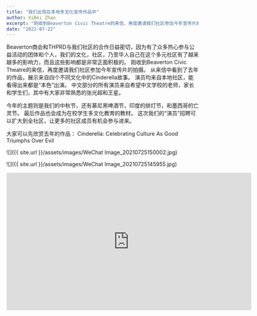 ```yaml
---
title: "我们出现在本地多文化宣传作品中"
author: XiBei Zhao
excerpt: "刚收到Beaverton Civic Theatre的来信，再度邀请我们社区参加今年宣传片的拍摄。 从来信中看到了去年的作品，展示来自四个不同文化中的Cinderella故事。 演员均来自本地社区，能看得出来都是“本色”出演。 中文部分的所有演员来自希望中文学校的老师，家长和学生们，其中有大家非常熟悉的张光超和王星。"
date: "2021-07-22"
---
```

Beaverton商会和THPRD与我们社区的合作日益密切，因为有了众多热心参与公益活动的团体和个人，我们的文化，社区，乃至华人自己在这个多元社区有了越来越多的影响力，而且这些影响都是非常正面积极的。 刚收到Beaverton Civic Theatre的来信，再度邀请我们社区参加今年宣传片的拍摄。 从来信中看到了去年的作品，展示来自四个不同文化中的Cinderella故事。 演员均来自本地社区，能看得出来都是“本色”出演。 中文部分的所有演员来自希望中文学校的老师，家长和学生们，其中有大家非常熟悉的张光超和王星。

今年的主题则是我们的中秋节，还有慕尼黑啤酒节，印度的排灯节，和墨西哥的亡灵节。 最后作品也会成为在校学生多文化教育的教材。 这次我们的“演员”招聘可以扩大到全社区，让更多的社区成员有机会参与进来。

大家可以先欣赏去年的作品： Cinderella: Celebrating Culture As ​Good Triumphs Over Evil

![]({{ site.url }}/assets/images/WeChat Image_20210725150002.jpg)

![]({{ site.url }}/assets/images/WeChat Image_20210725145955.jpg)

<iframe width="640" height="360" style="border:1px solid #e6e6e6" src="https://www.youtube.com/embed/6imqcMFQA8E" title="YouTube video player" frameborder="0" allow="accelerometer; autoplay; clipboard-write; encrypted-media; gyroscope; picture-in-picture" allowfullscreen></iframe>
